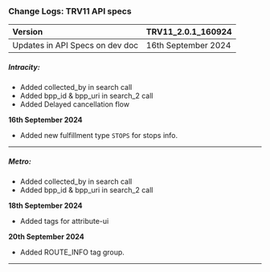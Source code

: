 ### Change Logs: TRV11 API specs

| Version                         | TRV11_2.0.1_160924 |
| :------------------------------ | :----------------- |
| Updates in API Specs on dev doc | 16th September 2024 |

##### Intracity:

- Added collected_by in search call
- Added bpp_id & bpp_uri in search_2 call
- Added Delayed cancellation flow

****16th September 2024****
- Added new fulfillment type `STOPS` for stops info. 

---

##### Metro:

- Added collected_by in search call
- Added bpp_id & bpp_uri in search_2 call

****18th September 2024****
- Added tags for attribute-ui

****20th September 2024****
- Added ROUTE_INFO tag group.

---
